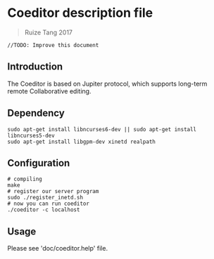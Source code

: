 # Coeditor description file
> Ruize Tang
> 2017

```
//TODO: Improve this document
```
## Introduction
The Coeditor is based on Jupiter protocol, which supports long-term remote Collaborative editing.
## Dependency
```
sudo apt-get install libncurses6-dev || sudo apt-get install libncurses5-dev
sudo apt-get install libgpm-dev xinetd realpath
```
## Configuration
```
# compiling
make
# register our server program
sudo ./register_inetd.sh
# now you can run coeditor
./coeditor -c localhost
```
## Usage
Please see 'doc/coeditor.help' file.
